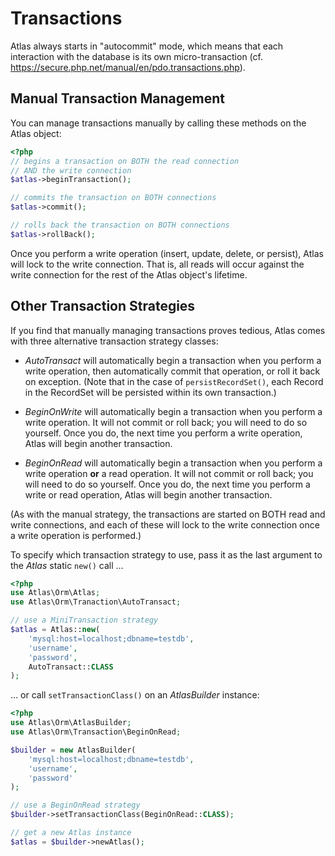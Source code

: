 # Transactions

Atlas always starts in "autocommit" mode, which means that each interaction with
the database is its own micro-transaction (cf. <https://secure.php.net/manual/en/pdo.transactions.php>).

## Manual Transaction Management

You can manage transactions manually by calling these methods on the Atlas object:

```php
<?php
// begins a transaction on BOTH the read connection
// AND the write connection
$atlas->beginTransaction();

// commits the transaction on BOTH connections
$atlas->commit();

// rolls back the transaction on BOTH connections
$atlas->rollBack();
```

Once you perform a write operation (insert, update, delete, or persist), Atlas
will lock to the write connection. That is, all reads will occur against the
write connection for the rest of the Atlas object's lifetime.

## Other Transaction Strategies

If you find that manually managing transactions proves tedious, Atlas comes with
three alternative transaction strategy classes:

- _AutoTransact_ will automatically begin a transaction when you perform a
  write operation, then automatically commit that operation, or roll it back on
  exception. (Note that in the case of `persistRecordSet()`, each Record in the
  RecordSet will be persisted within its own transaction.)

- _BeginOnWrite_ will automatically begin a transaction when you perform a
  write operation. It will not commit or roll back; you will need to do so
  yourself. Once you do, the next time you perform a write operation, Atlas will
  begin another transaction.

- _BeginOnRead_ will automatically begin a transaction when you perform a
  write operation **or** a read operation. It will not commit or roll back; you
  will need to do so yourself. Once you do, the next time you perform a write or
  read operation, Atlas will begin another transaction.

(As with the manual strategy, the transactions are started on BOTH read and
write connections, and each of these will lock to the write connection once a
write operation is performed.)

To specify which transaction strategy to use, pass it as the last argument to
the _Atlas_ static `new()` call ...

```php
<?php
use Atlas\Orm\Atlas;
use Atlas\Orm\Tranaction\AutoTransact;

// use a MiniTransaction strategy
$atlas = Atlas::new(
    'mysql:host=localhost;dbname=testdb',
    'username',
    'password',
    AutoTransact::CLASS
);
```

... or call `setTransactionClass()` on an _AtlasBuilder_ instance:

```php
<?php
use Atlas\Orm\AtlasBuilder;
use Atlas\Orm\Transaction\BeginOnRead;

$builder = new AtlasBuilder(
    'mysql:host=localhost;dbname=testdb',
    'username',
    'password'
);

// use a BeginOnRead strategy
$builder->setTransactionClass(BeginOnRead::CLASS);

// get a new Atlas instance
$atlas = $builder->newAtlas();
```
